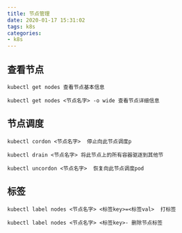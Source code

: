 ```yaml
---
title: 节点管理
date: 2020-01-17 15:31:02
tags: k8s
categories: 
- k8s
---
```


## 查看节点

    kubectl get nodes 查看节点基本信息
    
    kubectl get nodes <节点名字> -o wide 查看节点详细信息

<!--more-->

## 节点调度

    kubectl cordon <节点名字>  停止向此节点调度p   

    kubectl drain <节点名字> 将此节点上的所有容器驱逐到其他节  

    kubectl uncordon <节点名字>  恢复向此节点调度pod

## 标签

    kubectl label nodes <节点名字> <标签key>=<标签val>  打标签

    kubectl label nodes <节点名字> <标签key>- 删除节点标签
